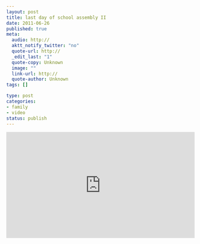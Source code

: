 ```yaml
--- 
layout: post
title: last day of school assembly II
date: 2011-06-26
published: true
meta: 
  audio: http://
  aktt_notify_twitter: "no"
  quote-url: http://
  _edit_last: "1"
  quote-copy: Unknown
  image: ""
  link-url: http://
  quote-author: Unknown
tags: []

type: post
categories: 
- family
- video
status: publish
---
```



<iframe src="http://player.vimeo.com/video/25630811?title=0&amp;byline=0&amp;color=0" frameborder="0" height="281" width="500"></iframe>
